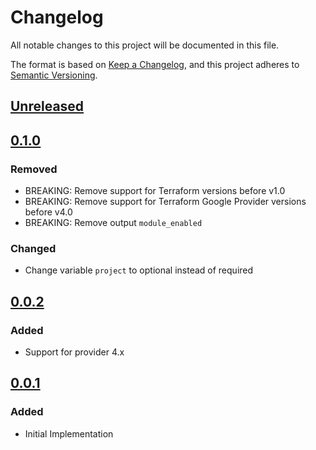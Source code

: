 # Changelog

All notable changes to this project will be documented in this file.

The format is based on [Keep a Changelog](https://keepachangelog.com/en/1.0.0/),
and this project adheres to [Semantic Versioning](https://semver.org/spec/v2.0.0.html).

## [Unreleased]

## [0.1.0]

### Removed

- BREAKING: Remove support for Terraform versions before v1.0
- BREAKING: Remove support for Terraform Google Provider versions before v4.0
- BREAKING: Remove output `module_enabled`

### Changed

- Change variable `project` to optional instead of required

## [0.0.2]

### Added

- Support for provider 4.x

## [0.0.1]

### Added

- Initial Implementation

<!-- markdown-link-check-disable -->

[unreleased]: https://github.com/mineiros-io/terraform-google-network-vpc/compare/v0.1.0...HEAD
[0.1.0]: https://github.com/mineiros-io/terraform-google-network-vpc/compare/v0.0.2...v0.1.0
[0.0.2]: https://github.com/mineiros-io/terraform-google-network-vpc/compare/v0.0.1...v0.0.2
[0.0.1]: https://github.com/mineiros-io/terraform-google-network-vpc/releases/tag/v0.0.1

<!-- markdown-link-check-disabled -->

